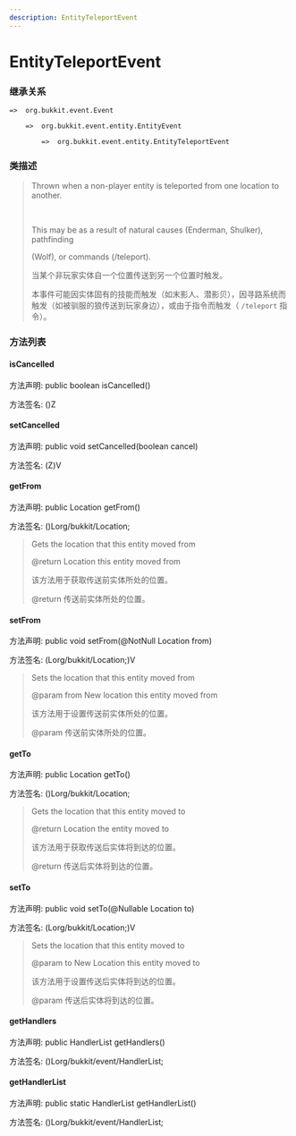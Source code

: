 ```yaml
---
description: EntityTeleportEvent
---
```


# EntityTeleportEvent

### 继承关系

    =>  org.bukkit.event.Event

        =>  org.bukkit.event.entity.EntityEvent

            =>  org.bukkit.event.entity.EntityTeleportEvent

### 类描述

> Thrown when a non-player entity is teleported from one location to another.
>
> <br>
>
> This may be as a result of natural causes (Enderman, Shulker), pathfinding
>
> (Wolf), or commands (/teleport).
>
> 当某个非玩家实体自一个位置传送到另一个位置时触发。
>
> 本事件可能因实体固有的技能而触发（如末影人、潜影贝），因寻路系统而触发（如被驯服的狼传送到玩家身边），或由于指令而触发（ `/teleport` 指令）。

### 方法列表

#### isCancelled

方法声明: public boolean isCancelled()

方法签名: ()Z

#### setCancelled

方法声明: public void setCancelled(boolean cancel)

方法签名: (Z)V

#### getFrom

方法声明: public Location getFrom()

方法签名: ()Lorg/bukkit/Location;

> Gets the location that this entity moved from
>
> @return Location this entity moved from
>
> 该方法用于获取传送前实体所处的位置。
>
> @return 传送前实体所处的位置。

#### setFrom

方法声明: public void setFrom(@NotNull Location from)

方法签名: (Lorg/bukkit/Location;)V

> Sets the location that this entity moved from
>
> @param from New location this entity moved from
>
> 该方法用于设置传送前实体所处的位置。
>
> @param 传送前实体所处的位置。

#### getTo

方法声明: public Location getTo()

方法签名: ()Lorg/bukkit/Location;

> Gets the location that this entity moved to
>
> @return Location the entity moved to
>
> 该方法用于获取传送后实体将到达的位置。
>
> @return 传送后实体将到达的位置。

#### setTo

方法声明: public void setTo(@Nullable Location to)

方法签名: (Lorg/bukkit/Location;)V

> Sets the location that this entity moved to
>
> @param to New Location this entity moved to
>
> 该方法用于设置传送后实体将到达的位置。
>
> @param 传送后实体将到达的位置。

#### getHandlers

方法声明: public HandlerList getHandlers()

方法签名: ()Lorg/bukkit/event/HandlerList;

#### getHandlerList

方法声明: public static HandlerList getHandlerList()

方法签名: ()Lorg/bukkit/event/HandlerList;